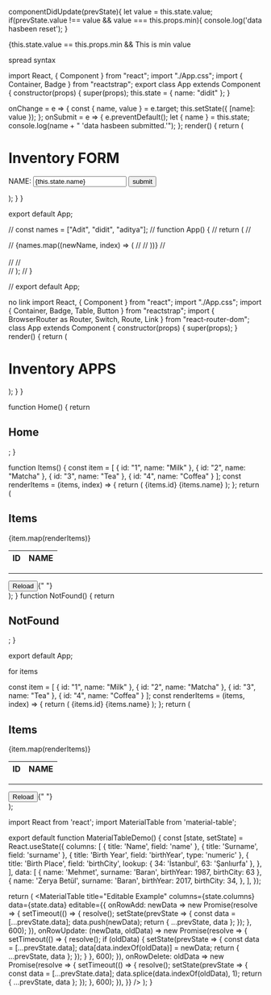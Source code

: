componentDidUpdate(prevState){
	let value = this.state.value;
if(prevState.value !== value && value === this.props.min){
console.log('data hasbeen reset');
}



{this.state.value == this.props.min && <span>This is min value</span>



spread syntax



import React, { Component } from "react";
import "./App.css";
import { Container, Badge } from "reactstrap";
export class App extends Component {
  constructor(props) {
    super(props);
    this.state = {
      name: "didit"
    };
  }

  onChange = e => {
    const { name, value } = e.target;
    this.setState({ [name]: value });
  };
  onSubmit = e => {
    e.preventDefault();
    let { name } = this.state;
    console.log(name + " 'data hasbeen submitted.'");
  };
  render() {
    return (
      <Container className="container-app">
        <div>
          <h1>
            Inventory <Badge color="secondary">FORM</Badge>
          </h1>
          <form onSubmit={this.onSubmit}>
            <label className="label-app">
              NAME:
              <input
                type="text"
                name="name"
                value={this.state.name}
                onChange={this.onChange}
              />
            </label>
            <input type="submit" value="submit" />
          </form>
        </div>
      </Container>
    );
  }
}

export default App;

// const names = ["Adit", "didit", "aditya"];
// function App() {
//   return (
//     <div>
//       {names.map((newName, index) => (
//         <Hello key={index} name={newName} />
//       ))}
//       <br></br>
//       <Counter min={0} max={60} />
//     </div>
//   );
// }

// export default App;




no link
import React, { Component } from "react";
import "./App.css";
import { Container, Badge, Table, Button } from "reactstrap";
import { BrowserRouter as Router, Switch, Route, Link } from "react-router-dom";
class App extends Component {
  constructor(props) {
    super(props);
  }
  render() {
    return (
      <Container>
        <Router>
          <div>
            <h1>
              Inventory <Badge color="secondary">APPS</Badge>
            </h1>
            <Switch>
              <Route path="/" exact component={Home} />
              <Route
                className="items-app"
                path="/items"
                exact
                component={Items}
              />
              <Route component={NotFound} />
            </Switch>
          </div>
        </Router>
      </Container>
    );
  }
}

function Home() {
  return <h2>Home</h2>;
}

function Items() {
  const item = [
    { id: "1", name: "Milk" },
    { id: "2", name: "Matcha" },
    { id: "3", name: "Tea" },
    { id: "4", name: "Coffea" }
  ];
  const renderItems = (items, index) => {
    return (
      <tr>
        <td>{items.id}</td>
        <td>{items.name}</td>
      </tr>
    );
  };
  return (
    <div>
      <h2>Items</h2>
      <Table hover>
        <thead>
          <tr>
            <th>ID</th>
            <th>NAME</th>
          </tr>
        </thead>
        <tbody>{item.map(renderItems)}</tbody>
      </Table>
      <hr></hr>
      <Button outline color="info">
        Reload
      </Button>{" "}
    </div>
  );
}
function NotFound() {
  return <h2>NotFound</h2>;
}

export default App;




for items 


  const item = [
    { id: "1", name: "Milk" },
    { id: "2", name: "Matcha" },
    { id: "3", name: "Tea" },
    { id: "4", name: "Coffea" }
  ];
  const renderItems = (items, index) => {
    return (
      <tr>
        <td>{items.id}</td>
        <td>{items.name}</td>
      </tr>
    );
  };
  return (
    <div>
      <h2>Items</h2>
      <Table hover>
        <thead>
          <tr>
            <th>ID</th>
            <th>NAME</th>
          </tr>
        </thead>
        <tbody>{item.map(renderItems)}</tbody>
      </Table>
      <hr></hr>
      <Button outline color="info">
        Reload
      </Button>{" "}
    </div>
  );


import React from 'react';
import MaterialTable from 'material-table';

export default function MaterialTableDemo() {
  const [state, setState] = React.useState({
    columns: [
      { title: 'Name', field: 'name' },
      { title: 'Surname', field: 'surname' },
      { title: 'Birth Year', field: 'birthYear', type: 'numeric' },
      {
        title: 'Birth Place',
        field: 'birthCity',
        lookup: { 34: 'İstanbul', 63: 'Şanlıurfa' },
      },
    ],
    data: [
      { name: 'Mehmet', surname: 'Baran', birthYear: 1987, birthCity: 63 },
      {
        name: 'Zerya Betül',
        surname: 'Baran',
        birthYear: 2017,
        birthCity: 34,
      },
    ],
  });

  return (
    <MaterialTable
      title="Editable Example"
      columns={state.columns}
      data={state.data}
      editable={{
        onRowAdd: newData =>
          new Promise(resolve => {
            setTimeout(() => {
              resolve();
              setState(prevState => {
                const data = [...prevState.data];
                data.push(newData);
                return { ...prevState, data };
              });
            }, 600);
          }),
        onRowUpdate: (newData, oldData) =>
          new Promise(resolve => {
            setTimeout(() => {
              resolve();
              if (oldData) {
                setState(prevState => {
                  const data = [...prevState.data];
                  data[data.indexOf(oldData)] = newData;
                  return { ...prevState, data };
                });
              }
            }, 600);
          }),
        onRowDelete: oldData =>
          new Promise(resolve => {
            setTimeout(() => {
              resolve();
              setState(prevState => {
                const data = [...prevState.data];
                data.splice(data.indexOf(oldData), 1);
                return { ...prevState, data };
              });
            }, 600);
          }),
      }}
    />
  );
}

